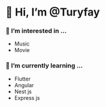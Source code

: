 # 👋 Hi, I’m @Turyfay
### 👀 I’m interested in ...
- Music
- Movie
### 🌱 I’m currently learning ...
- Flutter
- Angular
- Nest js
- Express js


<!---
Turyfay/Turyfay is a ✨ special ✨ repository because its `README.md` (this file) appears on your GitHub profile.
You can click the Preview link to take a look at your changes.
--->
